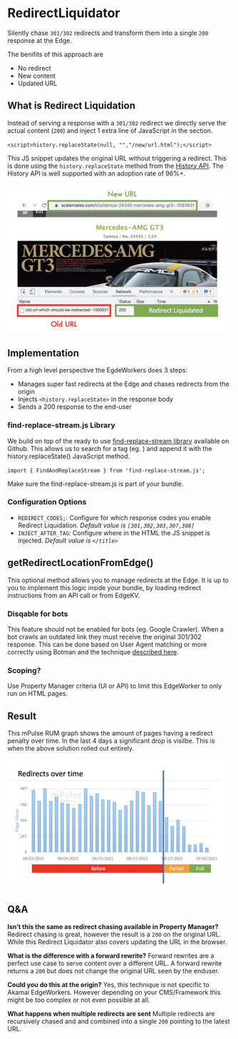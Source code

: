 # RedirectLiquidator
Silently chase `301/302` redirects and transform them into a single `200` response at the Edge.

The benifits of this approach are
* No redirect
* New content
* Updated URL

## What is Redirect Liquidation
Instead of serving a response with a `301/302` redirect we directly serve the actual content (`200`) and inject 1 extra line of JavaScript in the <head> section. 

`<script>history.replaceState(null, "","/new/url.html");</script>`
  

This JS snippet updates the original URL without triggering a redirect. This is done using the `history.replaceState` method from the [History API](https://developer.mozilla.org/en-US/docs/Web/API/History/replaceState). The History API is well supported with an adoption rate of 96%+.
  
![Redirect Liquidation in action](redirect-liquidation.jpg)

  
## Implementation
  
From a high level perspective the EgdeWorkers does 3 steps:
* Manages super fast redirects at the Edge and chases redirects from the origin
* Injects `<history.replaceState>` in the response body 
* Sends a 200 response to the end-user
  
### find-replace-stream.js Library
We build on top of the ready to use [find-replace-stream library](https://github.com/akamai/edgeworkers-examples/tree/master/edgeworkers/libraries/find-replace-stream) available on Github. This allows us to search for a tag (eg. </title>)  and append it with the history.replaceState() JavaScript method.

`import { FindAndReplaceStream } from 'find-replace-stream.js';`

Make sure the find-replace-stream.js is part of your bundle.

### Configuration Options
  
* `REDIRECT_CODES;`: Configure for which response codes you enable Redirect Liquidation. _Default value is `[301,302,303,307,308]`_
* `INJECT_AFTER_TAG`: Configure where in the HTML the JS snippet is injected. _Default value is `</title>`_

## getRedirectLocationFromEdge()
This optional method allows you to manage redirects at the Edge. It is up to you to implement this logic inside your bundle, by loading redirect instructions from an API call or from EdgeKV.

### Disqable for bots

This feature should not be enabled for bots (eg. Google Crawler). When a bot crawls an outdated link they must receive the original 301/302 response.
This can be done based on User Agent matching or more correctly using Botman and the technique [described here](https://developer.akamai.com/blog/2020/02/25/improve-performance-and-seo-tuning-crawlers).

### Scoping?
Use Property Manager criteria (UI or API) to limit this EdgeWorker to only run on HTML pages.

  
## Result
  
This mPulse RUM graph shows the amount of pages having a redirect penalty over time. In the last 4 days a significant drop is visilbe. This is when the above solution rolled out entirely.

![mPulse RUM showing a decrease in requests having a redirect overhead](redirect-liquidation-rum.jpg)
  
## Q&A
**Isn’t this the same as redirect chasing available in Property Manager?**
Redirect chasing is great, however the result is a `200` on the original URL. While this Redirect Liquidator also covers updating the URL in the browser.

**What is the difference with a forward rewrite?**
Forward rewrites are a perfect use case to serve content over a different URL. A forward rewrite returns a `200` but does not change the original URL seen by the enduser.

**Could you do this at the origin?**
Yes, this technique is not specific to Akamai EdgeWorkers. However depending on your CMS/Framework this might be too complex or not even possible at all.

**What happens when multiple redirects are sent**
Multiple redirects are recursively chased and and combined into a single `200` pointing to the latest URL.

